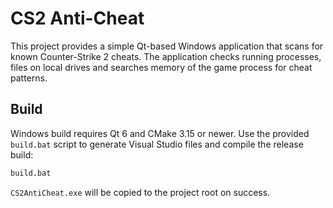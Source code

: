 # CS2 Anti-Cheat

This project provides a simple Qt-based Windows application that scans for known Counter-Strike 2 cheats. The application checks running processes, files on local drives and searches memory of the game process for cheat patterns.

## Build

Windows build requires Qt 6 and CMake 3.15 or newer. Use the provided `build.bat` script to generate Visual Studio files and compile the release build:

```bat
build.bat
```

`CS2AntiCheat.exe` will be copied to the project root on success.

